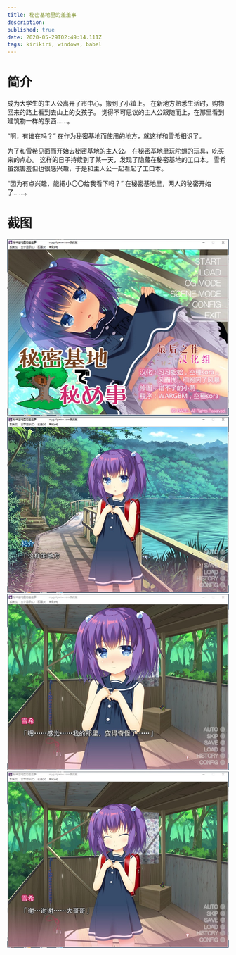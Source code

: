 ```yaml
---
title: 秘密基地里的羞羞事
description: 
published: true
date: 2020-05-29T02:49:14.111Z
tags: kirikiri, windows, babel
---
```


# 简介
成为大学生的主人公离开了市中心，搬到了小镇上。
在新地方熟悉生活时，购物回来的路上看到去山上的女孩子。
觉得不可思议的主人公跟随而上，在那里看到建筑物一样的东西……。

“啊，有谁在吗？”
在作为秘密基地而使用的地方，就这样和雪希相识了。

为了和雪希见面而开始去秘密基地的主人公。
在秘密基地里玩陀螺的玩具，吃买来的点心。
这样的日子持续到了某一天，发现了隐藏在秘密基地的工口本。
雪希虽然害羞但也很感兴趣，于是和主人公一起看起了工口本。

“因为有点兴趣，能把小〇〇给我看下吗？”
在秘密基地里，两人的秘密开始了……。

# 截图
![1.jpg](/pic/秘密基地里的羞羞事/1.jpg)
![2.jpg](/pic/秘密基地里的羞羞事/2.jpg)
![3.jpg](/pic/秘密基地里的羞羞事/3.jpg)
![4.jpg](/pic/秘密基地里的羞羞事/4.jpg)